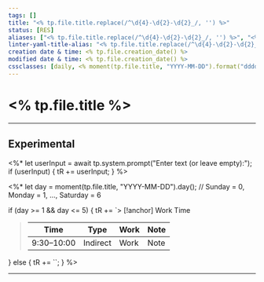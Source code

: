 ```yaml
---
tags: []
title: "<% tp.file.title.replace(/^\d{4}-\d{2}-\d{2}_/, '') %>"
status: [RES]
aliases: ["<% tp.file.title.replace(/^\d{4}-\d{2}-\d{2}_/, '') %>", "<%* let t = tp.file.title.replace(/^\d{4}-\d{2}-\d{2}_/, ''); let m = t.match(/^\s*(.*?)\s*-\s*(.+)/); if(m) tR += m[1].trim(); %>"]
linter-yaml-title-alias: "<% tp.file.title.replace(/^\d{4}-\d{2}-\d{2}_/, '') %>"
creation date & time: <% tp.file.creation_date() %>
modified date & time: <% tp.file.creation_date() %>
cssclasses: [daily, <% moment(tp.file.title, "YYYY-MM-DD").format("dddd").toLowerCase() %>]
---
```


# <% tp.file.title %>

- - -
## Experimental

<%*
let userInput = await tp.system.prompt("Enter text (or leave empty):");
if (userInput) {
    tR += userInput;
}
%>

<%*
let day = moment(tp.file.title, "YYYY-MM-DD").day(); // Sunday = 0, Monday = 1, ..., Saturday = 6

if (day >= 1 && day <= 5) {
    tR += `> [!anchor] Work Time
> | Time | Type | Work | Note |
> | --- | --- | --- | --- |
> | 9:30–10:00 | Indirect | Work | Note |`;
} else {
    tR += ``;
}
%>

- - -
